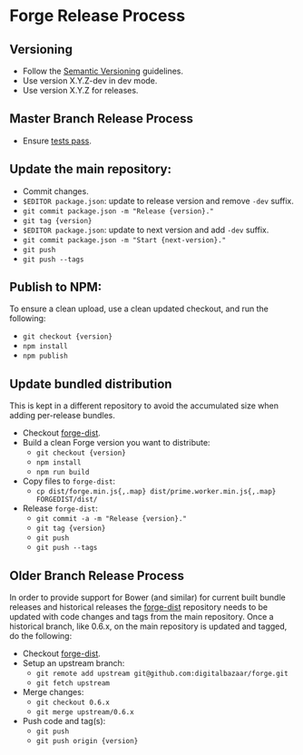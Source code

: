 Forge Release Process
=====================

Versioning
----------

* Follow the [Semantic Versioning][] guidelines.
* Use version X.Y.Z-dev in dev mode.
* Use version X.Y.Z for releases.

Master Branch Release Process
-----------------------------

* Ensure [tests pass](./README.md#testing).

## Update the main repository:

* Commit changes.
* `$EDITOR package.json`: update to release version and remove `-dev` suffix.
* `git commit package.json -m "Release {version}."`
* `git tag {version}`
* `$EDITOR package.json`: update to next version and add `-dev` suffix.
* `git commit package.json -m "Start {next-version}."`
* `git push`
* `git push --tags`

## Publish to NPM:

To ensure a clean upload, use a clean updated checkout, and run the following:

* `git checkout {version}`
* `npm install`
* `npm publish`

## Update bundled distribution

This is kept in a different repository to avoid the accumulated size when
adding per-release bundles.

* Checkout [forge-dist][].
* Build a clean Forge version you want to distribute:
  * `git checkout {version}`
  * `npm install`
  * `npm run build`
* Copy files to `forge-dist`:
  * `cp dist/forge.min.js{,.map} dist/prime.worker.min.js{,.map} FORGEDIST/dist/`
* Release `forge-dist`:
  * `git commit -a -m "Release {version}."`
  * `git tag {version}`
  * `git push`
  * `git push --tags`

Older Branch Release Process
----------------------------

In order to provide support for Bower (and similar) for current built bundle
releases and historical releases the [forge-dist][] repository needs to be
updated with code changes and tags from the main repository. Once a historical
branch, like 0.6.x, on the main repository is updated and tagged, do the
following:

* Checkout [forge-dist][].
* Setup an upstream branch:
  * `git remote add upstream git@github.com:digitalbazaar/forge.git`
  * `git fetch upstream`
* Merge changes:
  * `git checkout 0.6.x`
  * `git merge upstream/0.6.x`
* Push code and tag(s):
  * `git push`
  * `git push origin {version}`

[Semantic Versioning]: http://semver.org/
[forge-dist]: https://github.com/digitalbazaar/forge-dist
